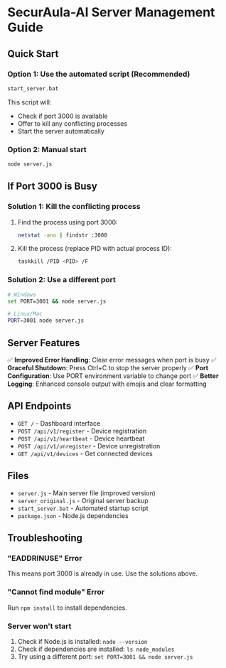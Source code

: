 # SecurAula-AI Server Management Guide

## Quick Start

### Option 1: Use the automated script (Recommended)
```bash
start_server.bat
```
This script will:
- Check if port 3000 is available
- Offer to kill any conflicting processes
- Start the server automatically

### Option 2: Manual start
```bash
node server.js
```

## If Port 3000 is Busy

### Solution 1: Kill the conflicting process
1. Find the process using port 3000:
   ```bash
   netstat -ano | findstr :3000
   ```
2. Kill the process (replace PID with actual process ID):
   ```bash
   taskkill /PID <PID> /F
   ```

### Solution 2: Use a different port
```bash
# Windows
set PORT=3001 && node server.js

# Linux/Mac
PORT=3001 node server.js
```

## Server Features

✅ **Improved Error Handling**: Clear error messages when port is busy
✅ **Graceful Shutdown**: Press Ctrl+C to stop the server properly
✅ **Port Configuration**: Use PORT environment variable to change port
✅ **Better Logging**: Enhanced console output with emojis and clear formatting

## API Endpoints

- `GET /` - Dashboard interface
- `POST /api/v1/register` - Device registration
- `POST /api/v1/heartbeat` - Device heartbeat
- `POST /api/v1/unregister` - Device unregistration
- `GET /api/v1/devices` - Get connected devices

## Files

- `server.js` - Main server file (improved version)
- `server_original.js` - Original server backup
- `start_server.bat` - Automated startup script
- `package.json` - Node.js dependencies

## Troubleshooting

### "EADDRINUSE" Error
This means port 3000 is already in use. Use the solutions above.

### "Cannot find module" Error
Run `npm install` to install dependencies.

### Server won't start
1. Check if Node.js is installed: `node --version`
2. Check if dependencies are installed: `ls node_modules`
3. Try using a different port: `set PORT=3001 && node server.js`